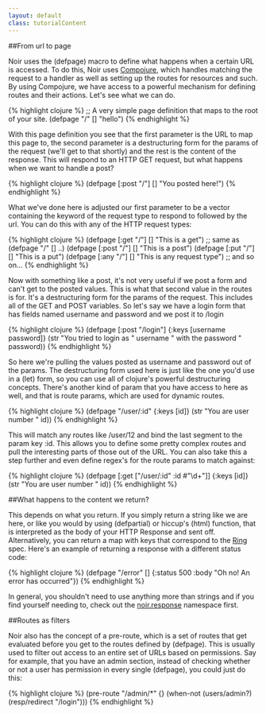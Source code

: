 ```yaml
---
layout: default
class: tutorialContent
---
```


##From url to page

Noir uses the (defpage) macro to define what happens when a certain URL is accessed. To do this, Noir uses [Compojure][], which handles matching the request to a handler as well as setting up the routes for resources and such. By using Compojure, we have access to a powerful mechanism for defining routes and their actions. Let's see what we can do.

{% highlight clojure %}
;; A very simple page definition that maps to the root of your site.
(defpage "/" []
  "hello")
{% endhighlight %}

With this page definition you see that the first parameter is the URL
to map this page to, the second parameter is a destructuring form for
the params of the request (we'll get to that shortly) and the rest is
the content of the response. This will respond to an HTTP GET request,
but what happens when we want to handle a post?

{% highlight clojure %}
(defpage [:post "/"] []
  "You posted here!")
{% endhighlight %}


What we've done here is adjusted our first parameter to be a vector
containing the keyword of the request type to respond to followed
by the url. You can do this with any of the HTTP request types:

{% highlight clojure %}
(defpage [:get "/"] [] "This is a get") ;; same as (defpage "/" [] ..)
(defpage [:post "/"] [] "This is a post")
(defpage [:put "/"] [] "This is a put")
(defpage [:any "/"] [] "This is any request type")
;; and so on...
{% endhighlight %}


Now with something like a post, it's not very useful if we post a form
and can't get to the posted values. This is what that second value in
the routes is for. It's a destructuring form for the params of the request.
This includes all of the GET and POST variables. So let's say we have a login
form that has fields named username and password and we post it to /login

{% highlight clojure %}
(defpage [:post "/login"] {:keys [username password]}
  (str "You tried to login as " username " with the password " password))
{% endhighlight %}


So here we're pulling the values posted as username and password out of the
params. The destructuring form used here is just like the one you'd use in
a (let) form, so you can use all of clojure's powerful destructuring concepts.
There's another kind of param that you have access to here as well, and that is
route params, which are used for dynamic routes.

{% highlight clojure %}
(defpage "/user/:id" {:keys [id]}
  (str "You are user number " id))
{% endhighlight %}


This will match any routes like /user/12 and bind the last segment to the param
key :id. This allows you to define some pretty complex routes and pull the 
interesting parts of those out of the URL. You can also take this a step 
further and even define regex's for the route params to match against:

{% highlight clojure %}
(defpage [:get ["/user/:id" :id #"\d+"]] {:keys [id]}
  (str "You are user number " id))
{% endhighlight %}


##What happens to the content we return?

This depends on what you return. If you simply return a string like we are here, or
like you would by using (defpartial) or hiccup's (html) function, that is interpreted
as the body of your HTTP Response and sent off. Alternatively, you can return a map
with keys that correspond to the [Ring][] spec. Here's an example of returning
a response with a different status code:

{% highlight clojure %}
(defpage "/error" []
  {:status 500
   :body "Oh no! An error has occurred"})
{% endhighlight %}


In general, you shouldn't need to use anything more than strings and if you find yourself
needing to, check out the [noir.response][] namespace first. 

##Routes as filters

Noir also has the concept of a pre-route, which is a set of routes that get evaluated before
you get to the routes defined by (defpage). This is usually used to filter out access to an entire 
set of URLs based on permissions. Say for example, that you have an admin section, instead of checking
whether or not a user has permission in every single (defpage), you could just do this:

{% highlight clojure %}
(pre-route "/admin/*" {}
           (when-not (users/admin?)
             (resp/redirect "/login")))
{% endhighlight %}


[noir.response]: /autodoc/1.1.0/noir.response-api.html
[Ring]: https://github.com/mmcgrana/ring
[Compojure]: https://github.com/weavejester/compojure
